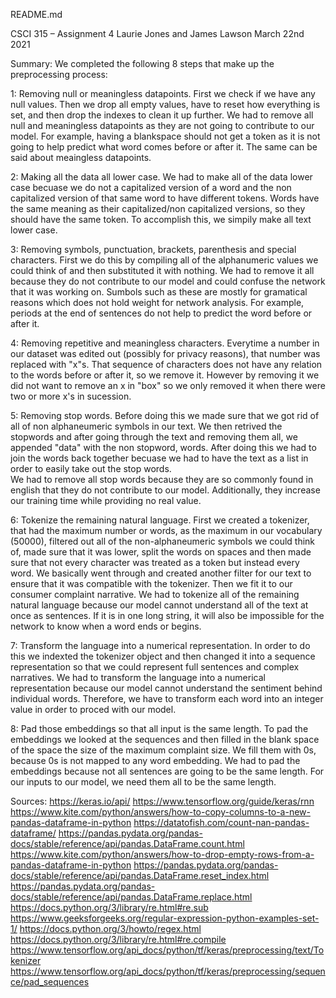 README.md

CSCI 315 – Assignment 4
Laurie Jones and James Lawson
March 22nd 2021 

Summary:
We completed the following 8 steps that make up the preprocessing process:

1: Removing null or meaningless datapoints.
  First we check if we have any null values. Then we drop all empty values, have to reset how everything is set, and then drop the indexes to clean it up further. 
  We had to remove all null and meaningless datapoints as they are not going to contribute to our model. For example, having a blankspace should not get a token as it is not going to help predict what word comes before or after it. The same can be said about meaingless datapoints.

2: Making all the data all lower case.
  We had to make all of the data lower case becuase we do not a capitalized version of a word and the non capitalized version of that same word to have different tokens. Words have the same meaning as their capitalized/non capitalized versions, so they should have the same token. To accomplish this, we simpily make all text lower case.

3: Removing symbols, punctuation, brackets, parenthesis and special characters.
  First we do this by compiling all of the alphanumeric values we could think of and then substituted it with nothing. 
  We had to remove it all because they do not contribute to our model and could confuse the network that it was working on. Sumbols such as these are mostly for gramatical reasons which does not hold weight for network analysis. For example, periods at the end of sentences do not help to predict the word before or after it.

4: Removing repetitive and meaningless characters.
 Everytime a number in our dataset was edited out (possibly for privacy reasons), that number was replaced with "x"s. That sequence of characters does not have any relation to the words before or after it, so we remove it. However by removing it we did not want to remove an x in "box" so we only removed it when there were two or more x's in sucession. 

5: Removing stop words.
  Before doing this we made sure that we got rid of all of non alphaneumeric symbols in our text. We then retrived the stopwords and after going through the text and removing them all, we appended "data" with the non stopword, words. After doing this we had to join the words back together becuase we had to have the text as a list in order to easily take out the stop words.  
  We had to remove all stop words because they are so commonly found in english that they do not contribute to our model. Additionally, they increase our training time while providing no real value.


6: Tokenize the remaining natural language.
  First we created a tokenizer, that had the maximum number or words, as the maximum in our vocabulary (50000), filtered out all of the non-alphaneumeric symbols we could think of, made sure that it was lower, split the words on spaces and then made sure that not every character was treated as a token but instead every word. We basically went through and created another filter for our text to ensure that it was compatible with the tokenizer. Then we fit it to our consumer complaint narrative. 
  We had to tokenize all of the remaining natural language because our model cannot understand all of the text at once as sentences. If it is in one long string, it will also be impossible for the network to know when a word ends or begins. 

7: Transform the language into a numerical representation.
  In order to do this we indexted the tokenizer object and then changed it into a sequence representation so that we could represent full sentences and complex narratives. 
  We had to transform the language into a numerical representation because our model cannot understand the sentiment behind individual words. Therefore, we have to transform each word into an integer value in order to proced with our model.

8: Pad those embeddings so that all input is the same length.
  To pad the embeddings we looked at the sequences and then filled in the blank space of the space the size of the maximum complaint size. We fill them with 0s, because 0s is not mapped to any word embedding.
  We had to pad the embeddings because not all sentences are going to be the same length. For our inputs to our model, we need them all to be the same length.

Sources:
https://keras.io/api/
https://www.tensorflow.org/guide/keras/rnn
https://www.kite.com/python/answers/how-to-copy-columns-to-a-new-pandas-dataframe-in-python
https://datatofish.com/count-nan-pandas-dataframe/
https://pandas.pydata.org/pandas-docs/stable/reference/api/pandas.DataFrame.count.html
https://www.kite.com/python/answers/how-to-drop-empty-rows-from-a-pandas-dataframe-in-python
https://pandas.pydata.org/pandas-docs/stable/reference/api/pandas.DataFrame.reset_index.html
https://pandas.pydata.org/pandas-docs/stable/reference/api/pandas.DataFrame.replace.html
https://docs.python.org/3/library/re.html#re.sub
https://www.geeksforgeeks.org/regular-expression-python-examples-set-1/
https://docs.python.org/3/howto/regex.html
https://docs.python.org/3/library/re.html#re.compile
https://www.tensorflow.org/api_docs/python/tf/keras/preprocessing/text/Tokenizer
https://www.tensorflow.org/api_docs/python/tf/keras/preprocessing/sequence/pad_sequences

